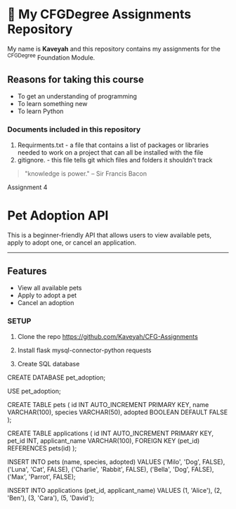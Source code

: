 # 👋 My CFGDegree Assignments Repository
My name is **Kaveyah** and this repository contains my assignments for the <sup>CFGDegree</sup> Foundation Module.

## Reasons for taking this course
- To get an understanding of programming
- To learn something new
- To learn Python

### Documents included in this repository
1. Requirments.txt - a file that contains a list of packages or libraries needed to work on a project that can all be installed with the file
2. gitignore. - this file tells git which files and folders it shouldn't track

> "knowledge is power." – Sir Francis Bacon


Assignment 4

# Pet Adoption API

This is a beginner-friendly API that allows users to view available pets, apply to adopt one, or cancel an application.

---

## Features

- View all available pets 
- Apply to adopt a pet
- Cancel an adoption

### SETUP
1. Clone the repo
https://github.com/Kaveyah/CFG-Assignments

2. Install
flask
mysql-connector-python
requests

3. Create SQL database

CREATE DATABASE pet_adoption;

USE pet_adoption;

CREATE TABLE pets (
    id INT AUTO_INCREMENT PRIMARY KEY,
    name VARCHAR(100),
    species VARCHAR(50),
    adopted BOOLEAN DEFAULT FALSE
);

CREATE TABLE applications (
    id INT AUTO_INCREMENT PRIMARY KEY,
    pet_id INT,
    applicant_name VARCHAR(100),
    FOREIGN KEY (pet_id) REFERENCES pets(id)
);

INSERT INTO pets (name, species, adopted) VALUES
('Milo', 'Dog', FALSE),
('Luna', 'Cat', FALSE),
('Charlie', 'Rabbit', FALSE),
('Bella', 'Dog', FALSE),
('Max', 'Parrot', FALSE);


INSERT INTO applications (pet_id, applicant_name) VALUES
(1, 'Alice'),
(2, 'Ben'),
(3, 'Cara'),
(5, 'David');

